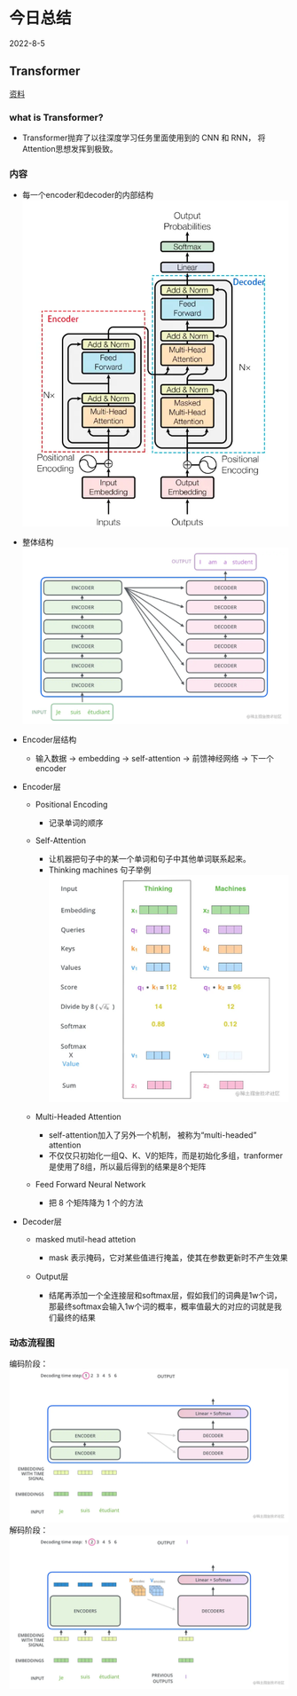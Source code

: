 # 今日总结
2022-8-5

## Transformer
[资料](https://juejin.cn/post/6844903953449091080)  
### what is Transformer?  
* Transformer抛弃了以往深度学习任务里面使用到的 CNN 和 RNN， 将Attention思想发挥到极致。  
### 内容  
* 每一个encoder和decoder的内部结构
![image](/images/8-5(transformer-model).png)  

* 整体结构
![image](/images/8-5(transformer-all-model).png)  

* Encoder层结构  
    * 输入数据 -> embedding -> self-attention -> 前馈神经网络 -> 下一个encoder

* Encoder层
    * Positional Encoding
        * 记录单词的顺序

    * Self-Attention
        * 让机器把句子中的某一个单词和句子中其他单词联系起来。
        * Thinking machines 句子举例  
        ![image](/images/8-5(transformer-TM).png)  

    * Multi-Headed Attention
        * self-attention加入了另外一个机制， 被称为“multi-headed” attention
        * 不仅仅只初始化一组Q、K、V的矩阵，而是初始化多组，tranformer是使用了8组，所以最后得到的结果是8个矩阵

    * Feed Forward Neural Network  
        * 把 8 个矩阵降为 1 个的方法

* Decoder层
    * masked mutil-head attetion
        * mask 表示掩码，它对某些值进行掩盖，使其在参数更新时不产生效果
    
    * Output层
        * 结尾再添加一个全连接层和softmax层，假如我们的词典是1w个词，那最终softmax会输入1w个词的概率，概率值最大的对应的词就是我们最终的结果

### 动态流程图  
编码阶段：  
![image](/images/8-5(transformer-encoder).gif)  
解码阶段：
![image](/images/8-5(transformer-decoder).gif)  



